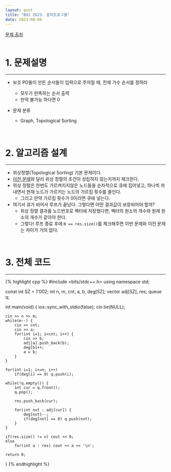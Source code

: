 ```yaml
---
layout: post
title: "BOJ 2623. 음악프로그램"
date: 2023-08-09
---
```


[문제 출처](https://www.acmicpc.net/problem/2623) <br/><br/>

# 1. 문제설명
<hr>

- 보조 PD들이 만든 순서들이 입력으로 주어질 때, 전체 가수 순서를 정하라
  - 모두가 만족하는 순서 출력
  - 만약 불가능 하다면 0

- 문제 분류
  - Graph, Topological Sorting


<br/>

# 2. 알고리즘 설계
<hr>

- 위상정렬(Topological Sorting) 기본 문제이다.
- [이전 문제](https://www.acmicpc.net/problem/2252)와 달리 위상 정렬의 조건이 성립하지 않는지까지 체크한다.
- 위상 정렬은 한번도 가르켜지지않은 노드들을 순차적으로 큐에 집어넣고, 하나씩 꺼내면서 현재 노드가 가르키는 노드의 가르킴 횟수를 줄인다.
  - 그리고 만약 가르킴 횟수가 0이라면 큐에 넣는다.
- 여기서 큐가 비어서 루프가 끝났다. 그렇다면 어떤 결과값이 보장되어야 할까?
  - 위상 정렬 결과를 노드번호로 벡터에 저장했다면, 벡터의 원소의 개수와 원래 원소의 개수가 같아야 한다.
  - 그렇다! 루프 종료 후에 `N == res.size()`를 체크해주면 이번 문제와 이전 문제는 차이가 거의 없다.


<br/>

# 3. 전체 코드
<hr>

{% highlight cpp %}
#include <bits/stdc++.h>
using namespace std;

const int SZ = 1'002;
int n, m, cnt, a, b, deg[SZ];
vector<int> adj[SZ], res;
queue<int> q;

int main(void)
{
    ios::sync_with_stdio(false);
    cin.tie(NULL);

    cin >> n >> m;
    while(m--) {
        cin >> cnt;
        cin >> a;
        for(int i=1; i<cnt; i++) {
            cin >> b;
            adj[a].push_back(b);
            deg[b]++;
            a = b;
        }
    }

    for(int i=1; i<=n; i++)
        if(deg[i] == 0) q.push(i);
    
    while(!q.empty()) {
        int cur = q.front();
        q.pop();

        res.push_back(cur);

        for(int nxt : adj[cur]) {
            deg[nxt]--;
            if(deg[nxt] == 0) q.push(nxt);
        }
    }

    if(res.size() != n) cout << 0;
    else 
        for(int a : res) cout << a << '\n';

    return 0;
}
{% endhighlight %}